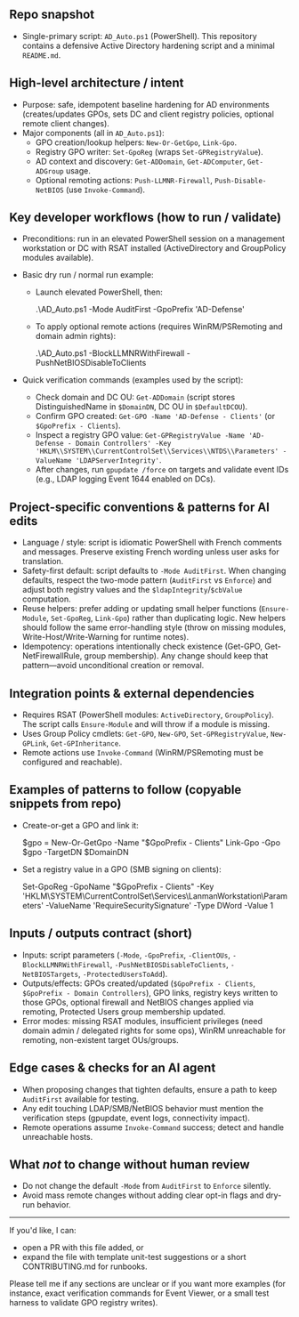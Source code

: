 ## Repo snapshot

- Single-primary script: `AD_Auto.ps1` (PowerShell). This repository contains a defensive Active Directory hardening script and a minimal `README.md`.

## High-level architecture / intent

- Purpose: safe, idempotent baseline hardening for AD environments (creates/updates GPOs, sets DC and client registry policies, optional remote client changes).
- Major components (all in `AD_Auto.ps1`):
  - GPO creation/lookup helpers: `New-Or-GetGpo`, `Link-Gpo`.
  - Registry GPO writer: `Set-GpoReg` (wraps `Set-GPRegistryValue`).
  - AD context and discovery: `Get-ADDomain`, `Get-ADComputer`, `Get-ADGroup` usage.
  - Optional remoting actions: `Push-LLMNR-Firewall`, `Push-Disable-NetBIOS` (use `Invoke-Command`).

## Key developer workflows (how to run / validate)

- Preconditions: run in an elevated PowerShell session on a management workstation or DC with RSAT installed (ActiveDirectory and GroupPolicy modules available).
- Basic dry run / normal run example:

  - Launch elevated PowerShell, then:

    .\AD_Auto.ps1 -Mode AuditFirst -GpoPrefix 'AD-Defense'

  - To apply optional remote actions (requires WinRM/PSRemoting and domain admin rights):

    .\AD_Auto.ps1 -BlockLLMNRWithFirewall -PushNetBIOSDisableToClients

- Quick verification commands (examples used by the script):

  - Check domain and DC OU: `Get-ADDomain` (script stores DistinguishedName in `$DomainDN`, DC OU in `$DefaultDCOU`).
  - Confirm GPO created: `Get-GPO -Name 'AD-Defense - Clients'` (or `$GpoPrefix - Clients`).
  - Inspect a registry GPO value: `Get-GPRegistryValue -Name 'AD-Defense - Domain Controllers' -Key 'HKLM\\SYSTEM\\CurrentControlSet\\Services\\NTDS\\Parameters' -ValueName 'LDAPServerIntegrity'`.
  - After changes, run `gpupdate /force` on targets and validate event IDs (e.g., LDAP logging Event 1644 enabled on DCs).

## Project-specific conventions & patterns for AI edits

- Language / style: script is idiomatic PowerShell with French comments and messages. Preserve existing French wording unless user asks for translation.
- Safety-first default: script defaults to `-Mode AuditFirst`. When changing defaults, respect the two-mode pattern (`AuditFirst` vs `Enforce`) and adjust both registry values and the `$ldapIntegrity`/`$cbValue` computation.
- Reuse helpers: prefer adding or updating small helper functions (`Ensure-Module`, `Set-GpoReg`, `Link-Gpo`) rather than duplicating logic. New helpers should follow the same error-handling style (throw on missing modules, Write-Host/Write-Warning for runtime notes).
- Idempotency: operations intentionally check existence (Get-GPO, Get-NetFirewallRule, group membership). Any change should keep that pattern—avoid unconditional creation or removal.

## Integration points & external dependencies

- Requires RSAT (PowerShell modules: `ActiveDirectory`, `GroupPolicy`). The script calls `Ensure-Module` and will throw if a module is missing.
- Uses Group Policy cmdlets: `Get-GPO`, `New-GPO`, `Set-GPRegistryValue`, `New-GPLink`, `Get-GPInheritance`.
- Remote actions use `Invoke-Command` (WinRM/PSRemoting must be configured and reachable).

## Examples of patterns to follow (copyable snippets from repo)

- Create-or-get a GPO and link it:

  $gpo = New-Or-GetGpo -Name "$GpoPrefix - Clients"
  Link-Gpo -Gpo $gpo -TargetDN $DomainDN

- Set a registry value in a GPO (SMB signing on clients):

  Set-GpoReg -GpoName "$GpoPrefix - Clients" -Key 'HKLM\\SYSTEM\\CurrentControlSet\\Services\\LanmanWorkstation\\Parameters' -ValueName 'RequireSecuritySignature' -Type DWord -Value 1

## Inputs / outputs contract (short)

- Inputs: script parameters (`-Mode`, `-GpoPrefix`, `-ClientOUs`, `-BlockLLMNRWithFirewall`, `-PushNetBIOSDisableToClients`, `-NetBIOSTargets`, `-ProtectedUsersToAdd`).
- Outputs/effects: GPOs created/updated (`$GpoPrefix - Clients`, `$GpoPrefix - Domain Controllers`), GPO links, registry keys written to those GPOs, optional firewall and NetBIOS changes applied via remoting, Protected Users group membership updated.
- Error modes: missing RSAT modules, insufficient privileges (need domain admin / delegated rights for some ops), WinRM unreachable for remoting, non-existent target OUs/groups.

## Edge cases & checks for an AI agent

- When proposing changes that tighten defaults, ensure a path to keep `AuditFirst` available for testing.
- Any edit touching LDAP/SMB/NetBIOS behavior must mention the verification steps (gpupdate, event logs, connectivity impact).
- Remote operations assume `Invoke-Command` success; detect and handle unreachable hosts.

## What *not* to change without human review

- Do not change the default `-Mode` from `AuditFirst` to `Enforce` silently.
- Avoid mass remote changes without adding clear opt-in flags and dry-run behavior.

---

If you'd like, I can:
- open a PR with this file added, or
- expand the file with template unit-test suggestions or a short CONTRIBUTING.md for runbooks.

Please tell me if any sections are unclear or if you want more examples (for instance, exact verification commands for Event Viewer, or a small test harness to validate GPO registry writes).
